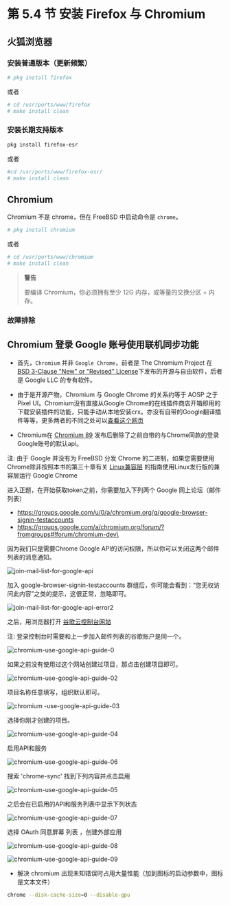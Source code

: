 # 第 5.4 节 安装 Firefox 与 Chromium 

## 火狐浏览器

### 安装普通版本（更新频繁）

```sh
# pkg install firefox
```

或者

```sh
# cd /usr/ports/www/firefox
# make install clean
```

### 安装长期支持版本

```sh
pkg install firefox-esr
```

或者

```sh
#cd /usr/ports/www/firefox-esr/
# make install clean
```

## Chromium

Chromium 不是 chrome，但在 FreeBSD 中启动命令是 `chrome`。

```sh
# pkg install chromium 
```

或者

```sh
# cd /usr/ports/www/chromium
# make install clean
```

>**警告**
>
>要编译 Chromium，你必须拥有至少 12G 内存，或等量的交换分区 + 内存。

### 故障排除

##  Chromium 登录 Google 账号使用联机同步功能

- 首先，`Chromium` 并非 `Google Chrome`，前者是 The Chromium Project 在 [BSD 3-Clause "New" or "Revised" License](https://github.com/chromium/chromium/blob/main/LICENSE)下发布的开源与自由软件，后者是 Google LLC 的专有软件。
  
- 由于是开源产物，Chromium 与 Google Chrome 的关系约等于 AOSP 之于 Pixel UI。Chromium没有直接从Google Chrome的在线插件商店开箱即用的下载安装插件的功能，只能手动从本地安装crx。亦没有自带的Google翻译插件等等，更多两者的不同之处可以[查看这个网页](https://chromium.googlesource.com/chromium/src/+/master/docs/chromium_browser_vs_google_chrome.md)

- Chromium在 [Chromium 89](https://archlinux.org/news/chromium-losing-sync-support-in-early-march/) 发布后删除了之前自带的与Chrome同款的登录Google账号的默认api。

注: 由于 Google 并没有为 FreeBSD 分发 Chrome 的二进制，如果您需要使用Chrome除非按照本书的第三十章有关 [Linux兼容层](https://book.bsdcn.org/di-30-zhang-linux-jian-rong-ceng/di-30.4-jie-linux-jian-rong-ceng-ji-yu-archlinux-bootstrap.html) 的指南使用Linux发行版的兼容层运行 Google Chrome

进入正题，在开始获取token之前，你需要加入下列两个 Google 网上论坛（邮件列表）

- https://groups.google.com/u/0/a/chromium.org/g/google-browser-signin-testaccounts
- https://groups.google.com/a/chromium.org/forum/?fromgroups#!forum/chromium-dev\

因为我们只是需要Chrome Google API的访问权限，所以你可以关闭这两个邮件列表的消息通知。

![join-mail-list-for-google-api](../.gitbook/assets/join-chromium-dev-for-api.png)

加入 google-browser-signin-testaccounts 群组后，你可能会看到：“您无权访问此内容”之类的提示，这很正常，忽略即可。

![join-mail-list-for-google-api-error2](../.gitbook/assets/join-chromium--list-2error)

之后，用浏览器打开 [谷歌云控制台网站](https://console.cloud.google.com/) 

注: 登录控制台时需要和上一步加入邮件列表的谷歌账户是同一个。


![chromium-use-google-api-guide-0](../.gitbook/assets/chromium-use-google-api-guide-0)

如果之前没有使用过这个网站创建过项目，那点击创建项目即可。


![chromium-use-google-api-guide-02](../.gitbook/assets/chromium-use-google-api-guide-02.png)

项目名称任意填写，组织默认即可。

![chromium -use-google-api-guide-03](../.gitbook/assets/chromium-use-google-api-guide-03.png)

选择你刚才创建的项目。

![chromium-use-google-api-guide-04](../.gitbook/assets/chromium-use-google-api-guide-04.png)

启用API和服务

![chromium-use-google-api-guide-06](../.gitbook/assets/chromium-use-google-api-guide-06.png)

 搜索 'chrome-sync' 找到下列内容并点击启用

 ![chromium-use-google-api-guide-05](../.gitbook/assets/chromium-use-google-api-guide-05.png)

 之后会在已启用的API和服务列表中显示下列状态

![chromium-use-google-api-guide-07](../.gitbook/assets/chromium-use-google-api-guide-07.png)

选择 OAuth 同意屏幕 列表 ，创建外部应用

![chromium-use-google-api-guide-08](../.gitbook/assets/chromium-use-google-api-guide-08.png)

![chromium-use-google-api-guide-09](../.gitbook/assets/chromium-use-google-api-guide-09.png)

- 解决 chromium 出现未知错误时占用大量性能（加到图标的启动参数中，图标是文本文件）
```sh
chrome --disk-cache-size=0 --disable-gpu
```